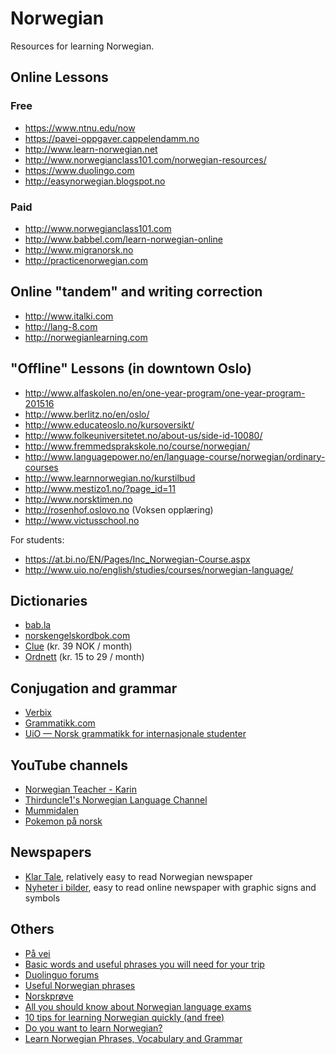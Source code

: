 # Norwegian

Resources for learning Norwegian.

## Online Lessons

### Free

* https://www.ntnu.edu/now
* https://pavei-oppgaver.cappelendamm.no
* http://www.learn-norwegian.net
* http://www.norwegianclass101.com/norwegian-resources/
* https://www.duolingo.com
* http://easynorwegian.blogspot.no

### Paid

* http://www.norwegianclass101.com
* http://www.babbel.com/learn-norwegian-online
* http://www.migranorsk.no
* http://practicenorwegian.com

## Online "tandem" and writing correction

* http://www.italki.com
* http://lang-8.com
* http://norwegianlearning.com

## "Offline" Lessons (in downtown Oslo)

* http://www.alfaskolen.no/en/one-year-program/one-year-program-201516
* http://www.berlitz.no/en/oslo/
* http://www.educateoslo.no/kursoversikt/
* http://www.folkeuniversitetet.no/about-us/side-id-10080/
* http://www.fremmedsprakskole.no/course/norwegian/
* http://www.languagepower.no/en/language-course/norwegian/ordinary-courses
* http://www.learnnorwegian.no/kurstilbud
* http://www.mestizo1.no/?page_id=11
* http://www.norsktimen.no
* http://rosenhof.oslovo.no (Voksen opplæring)
* http://www.victusschool.no


For students:

* https://at.bi.no/EN/Pages/Inc_Norwegian-Course.aspx
* http://www.uio.no/english/studies/courses/norwegian-language/

## Dictionaries

* [bab.la](http://en.bab.la/dictionary/norwegian-english/)
* [norskengelskordbok.com](http://www.norskengelskordbok.com/en/dictionary-norwegian-english)
* [Clue](https://clue-online.no) (kr. 39 NOK / month)
* [Ordnett](http://www.ordnett.no) (kr. 15 to 29 / month)

## Conjugation and grammar

* [Verbix](http://www.verbix.com/languages/norwegian.shtml)
* [Grammatikk.com](http://grammatikk.com)
* [UiO — Norsk grammatikk for internasjonale studenter](http://www3.hf.uio.no/iln/studier/evu/norskkurs/igin/)

## YouTube channels

* [Norwegian Teacher - Karin](https://www.youtube.com/channel/UC-kvsbMKDTLfbdzmgGQ7rNQ)
* [Thirduncle1's Norwegian Language Channel](https://www.youtube.com/channel/UC86CARPxmrdksY-kzjX3EUg)
* [Mummidalen](https://www.youtube.com/watch?v=XBmYoQ7BmWs)
* [Pokemon på norsk](https://www.youtube.com/watch?v=CBUoRmdfmSg&list=PLXhOOAUT-HYQQiImfmdcOnw-5rwkgTWyP)

## Newspapers

* [Klar Tale](http://www.klartale.no), relatively easy to read Norwegian newspaper
* [Nyheter i bilder](http://www.nyheteribilder.no), easy to read online newspaper with graphic signs and symbols

## Others

* [På vei](https://pavei.cappelendamm.no/)
* [Basic words and useful phrases you will need for your trip](http://www.loecsen.com/travel/0-en-67-2-51-free-lessons-norwegian.html)
* [Duolinguo forums](https://www.duolingo.com/topic/914)
* [Useful Norwegian phrases](http://www.omniglot.com/language/phrases/norwegian.php)
* [Norskprøve](http://www.vox.no/norskprove/)
* [All you should know about Norwegian language exams](http://norwaytoday.info/education_view.php?id=127990)
* [10 tips for learning Norwegian quickly (and free)](https://norwegiancourse.no/10-tips-learning-norwegian-quickly/)
* [Do you want to learn Norwegian?](http://www.norway.cn/News_and_events/Education-and-research/Education/Do-you-want-to-learn-Norwegian/)
* [Learn Norwegian Phrases, Vocabulary and Grammar](http://www.ielanguages.com/norwegian1.html)
